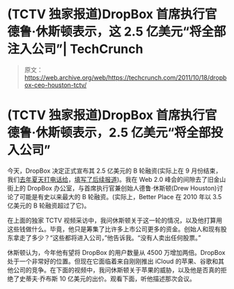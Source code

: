 # (TCTV 独家报道)DropBox 首席执行官德鲁·休斯顿表示，这 2.5 亿美元“将全部注入公司”| TechCrunch

> 原文：<https://web.archive.org/web/https://techcrunch.com/2011/10/18/dropbox-ceo-houston-tctv/>

# (TCTV 独家报道)DropBox 首席执行官德鲁·休斯顿表示，2.5 亿美元“将全部投入公司”

今天，DropBox 决定正式宣布其 2.5 亿美元的 B 轮融资(实际上在 9 月份结束，我们[去年夏天打电话给](https://web.archive.org/web/20230327061914/https://techcrunch.com/2011/08/30/index-leads-4-billion-valuation-round-in-dropbox/)，[填写了后续报道](https://web.archive.org/web/20230327061914/https://techcrunch.com/2011/09/22/greylock-ivp-and-benchmark-capital-are-part-of-dropboxs-4-billion-valuation-round/))。我在 Web 2.0 峰会的间隙去了旧金山街上的 DropBox 办公室，与首席执行官兼创始人德鲁·休斯顿(Drew Houston)讨论了可能是有史以来最大的 B 轮融资。(实际上，Better Place 在 2010 年以 3.5 亿美元的 B 轮融资超过了它)。

在上面的独家 TCTV 视频采访中，我问休斯顿关于这一轮的情况，以及他打算用这些钱做什么。毕竟，他只是筹集了比许多上市公司更多的资金。创始人和现有股东拿走了多少？“这些都将进入公司，”他告诉我。“没有人卖出任何股票。”

休斯顿认为，今年他有望将 DropBox 的用户数量从 4500 万增加两倍。DropBox 处于一个非常好的位置。但现在它面临着来自刚刚推出 iCloud 的苹果、谷歌和其他公司的竞争。在下面的视频中，我问休斯顿关于苹果的威胁，以及他是否真的拒绝了史蒂夫·乔布斯 10 亿美元的出价。观看下面，听他描述那次会议。